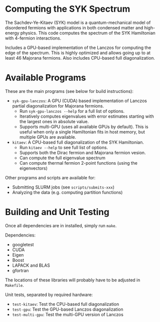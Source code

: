 # Computing the SYK Spectrum

The Sachdev-Ye-Kitaev (SYK) model is a quantum-mechanical model of disordered fermions with applications in both condensed matter and high-energy physics. This code computes the spectrum of the SYK Hamiltonian with 4-fermion interactions.

Includes a GPU-based implementation of the Lanczos for computing the edge of the spectrum. This is highly optimized and allows going up to at least 46 Majorana fermions. Also includes CPU-based full diagonalization.

# Available Programs

These are the main programs (see below for build instructions):

* `syk-gpu-lanczos`: A GPU (CUDA) based implementation of Lanczos partial diagonalization for Majorana fermions.
    - Run `syk-gpu-lanczos --help` for a full list of options. 
    - Iteratively computes eigenvalues with error estimates starting with the largest ones in absolute value.
    - Supports multi-GPU (uses all available GPUs by default). This is useful when only a single Hamiltonian fits in host memory, but multiple GPUs are available.
* `kitaev`: A CPU-based full diagonalization of the SYK Hamiltonian. 
    - Run `kitaev --help` to see full list of options.
    - Supports both the Dirac fermion and Majorana fermion vesion.
    - Can compute the full eigenvalue spectrum
    - Can compute thermal fermion 2-point functions (using the eigenvectors)

Other programs and scripts are available for:

* Submitting SLURM jobs (see `scripts/submits-xxx`)
* Analyzing the data (e.g. computing partition functions)

# Building and Unit Testing

Once all dependencies are in installed, simply run `make`.

Dependencies:

* googletest
* CUDA
* Eigen
* Boost
* LAPACK and BLAS
* gfortran

The locations of these libraries will probably have to be adjusted in `Makefile`.

Unit tests, separated by required hardware:

* `test-kitaev`: Test the CPU-based full diagonalization
* `test-gpu`: Test the GPU-based Lanczos diagonalization
* `test-multi-gpu`: Test the multi-GPU version of Lanczos
